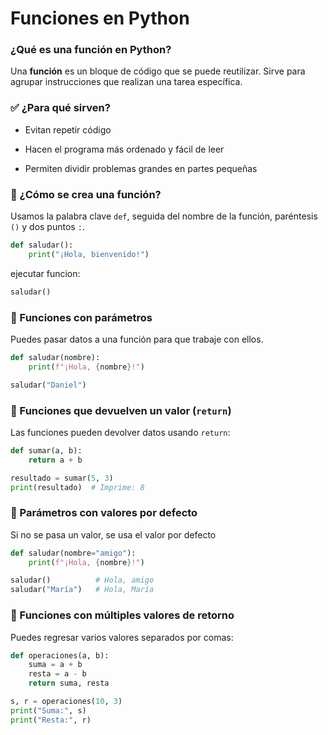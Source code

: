 
# Funciones en Python


### ¿Qué es una función en Python?

Una **función** es un bloque de código que se puede reutilizar. Sirve para agrupar instrucciones que realizan una tarea específica.

### ✅ ¿Para qué sirven?

- Evitan repetir código
    
- Hacen el programa más ordenado y fácil de leer
    
- Permiten dividir problemas grandes en partes pequeñas


### 🔹 ¿Cómo se crea una función?

Usamos la palabra clave `def`, seguida del nombre de la función, paréntesis `()` y dos puntos `:`.

```python
def saludar():
    print("¡Hola, bienvenido!")

```

ejecutar funcion:

```python
saludar()
```


### 🔹 Funciones con parámetros

Puedes pasar datos a una función para que trabaje con ellos.

```python
def saludar(nombre):
    print(f"¡Hola, {nombre}!")

saludar("Daniel")
```


### 🔹 Funciones que devuelven un valor (`return`)

Las funciones pueden devolver datos usando `return`:

```python
def sumar(a, b):
    return a + b

resultado = sumar(5, 3)
print(resultado)  # Imprime: 8

```

### 🔹 Parámetros con valores por defecto

Si no se pasa un valor, se usa el valor por defecto

```python
def saludar(nombre="amigo"):
    print(f"¡Hola, {nombre}!")

saludar()          # Hola, amigo
saludar("María")   # Hola, María

```


### 🔹 Funciones con múltiples valores de retorno

Puedes regresar varios valores separados por comas:

```python
def operaciones(a, b):
    suma = a + b
    resta = a - b
    return suma, resta

s, r = operaciones(10, 3)
print("Suma:", s)
print("Resta:", r)

```

